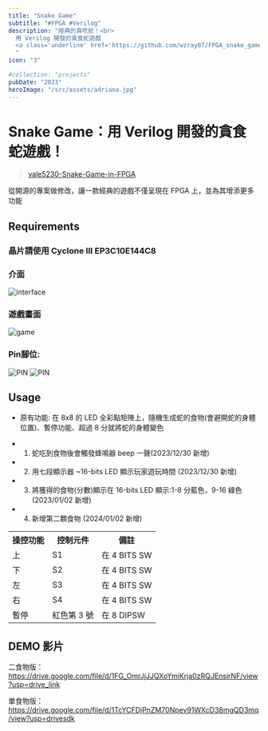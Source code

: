 ```yaml
---
title: "Snake Game"
subtitle: "#FPGA #Verilog"
description: "經典的貪吃蛇！<br>
  用 Verilog 開發的貪食蛇遊戲  
  <a class='underline' href='https://github.com/wzray07/FPGA_snake_game_contest' target='_blank'>Snake Game</a>
  "
icon: "3"

#collection: "projects"
pubDate: "2023"
heroImage: "/src/assets/adriana.jpg"
---
```


# Snake Game：用 Verilog 開發的貪食蛇遊戲！
<!-- FIXME: (放遊戲畫面(影片)) -->
> [vale5230-Snake-Game-in-FPGA](https://github.com/vale5230/Snake-Game-in-FPGA)

從開源的專案做修改，讓一款經典的遊戲不僅呈現在 FPGA 上，並為其增添更多功能

## Requirements

### 晶片請使用 Cyclone III EP3C10E144C8
### 介面
<Image src="/projects/interface.jpg" alt="interface" class="m-0 w-4/5 h-auto" />

###  遊戲畫面
<Image src="/projects/IMG_7019.jpeg" alt="game" class="m-0 w-4/5 h-auto" />

### Pin腳位:

<Image src="/projects/PIN-1.jpeg" alt="PIN" class="m-0 w-4/5 h-auto" />
<Image src="/projects/PIN-2.jpeg" alt="PIN" class="m-0 w-4/5 h-auto" />

## Usage

* 原有功能: 在 8x8 的 LED 全彩點矩陣上，隨機生成蛇的食物(會避開蛇的身體位置)、暫停功能、超過 8 分就將蛇的身體變色

* 1. 蛇吃到食物後會觸發蜂鳴器 beep 一聲(2023/12/30 新增)
* 2. 用七段顯示器 ~16-bits LED 顯示玩家遊玩時間 (2023/12/30 新增)
* 3. 將獲得的食物(分數)顯示在 16-bits LED 顯示:1-8 分藍色，9-16 綠色 (2023/01/02 新增)
* 4. 新增第二顆食物 (2024/01/02 新增)


<table>
  <tr>
    <th>操控功能</th>
    <th>控制元件</th>
    <th>備註</th>
  </tr>
  <tr>
    <td>上</td>
    <td>S1</td>
    <td>在 4 BITS SW</td>
  </tr>
  <tr>
    <td>下</td>
    <td>S2</td>
    <td>在 4 BITS SW</td>
  </tr>
  <tr>
    <td>左</td>
    <td>S3</td>
    <td>在 4 BITS SW</td>
  </tr>
  <tr>
    <td>右</td>
    <td>S4</td>
    <td>在 4 BITS SW</td>
  </tr>
  <tr>
    <td>暫停</td>
    <td>紅色第 3 號</td>
    <td>在 8 DIPSW</td>
  </tr>
</table>


## DEMO 影片
二食物版：https://drive.google.com/file/d/1FG_OmrJjJJQXoYmiKrja0zRQJEnsirNF/view?usp=drive_link 

單食物版：https://drive.google.com/file/d/1TcYCFDjPnZM70Npev91WXcD38mgQD3mq/view?usp=drivesdk